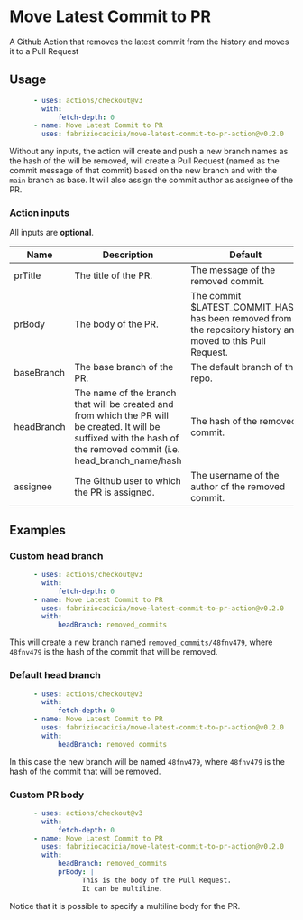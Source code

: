 # Move Latest Commit to PR
A Github Action that removes the latest commit from the history and moves it to a Pull Request

## Usage

```yml
      - uses: actions/checkout@v3
        with:
            fetch-depth: 0
      - name: Move Latest Commit to PR
        uses: fabriziocacicia/move-latest-commit-to-pr-action@v0.2.0
```

Without any inputs, the action will create and push a new branch names as the hash of the will be removed, will create a Pull Request (named as the commit message of that commit) based on the new branch and with the `main` branch as base. It will also assign the commit author as assignee of the PR.

### Action inputs

All inputs are **optional**.

| Name | Description | Default |
| --- | --- | --- |
| prTitle | The title of the PR. | The message of the removed commit. |
| prBody | The body of the PR. | The commit $LATEST_COMMIT_HASH has been removed from the repository history and moved to this Pull Request. |
| baseBranch | The base branch of the PR. | The default branch of the repo. |
| headBranch | The name of the branch that will be created and from which the PR will be created. It will be suffixed with the hash of the removed commit (i.e. head_branch_name/hash | The hash of the removed commit. |
| assignee | The Github user to which the PR is assigned. | The username of the author of the removed commit. |


## Examples

### Custom head branch
```yml
      - uses: actions/checkout@v3
        with:
            fetch-depth: 0
      - name: Move Latest Commit to PR
        uses: fabriziocacicia/move-latest-commit-to-pr-action@v0.2.0
        with:
            headBranch: removed_commits
```
This will create a new branch named `removed_commits/48fnv479`, where `48fnv479` is the hash of the commit that will be removed.

### Default head branch
```yml
      - uses: actions/checkout@v3
        with:
            fetch-depth: 0
      - name: Move Latest Commit to PR
        uses: fabriziocacicia/move-latest-commit-to-pr-action@v0.2.0
        with:
            headBranch: removed_commits
```
In this case the new branch will be named `48fnv479`, where `48fnv479` is the hash of the commit that will be removed.

### Custom PR body
```yml
      - uses: actions/checkout@v3
        with:
            fetch-depth: 0
      - name: Move Latest Commit to PR
        uses: fabriziocacicia/move-latest-commit-to-pr-action@v0.2.0
        with:
            headBranch: removed_commits
            prBody: |
                  This is the body of the Pull Request.
                  It can be multiline.
```
Notice that it is possible to specify a multiline body for the PR.
